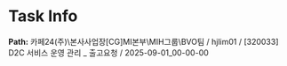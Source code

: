 # Task Info

**Path:** 카페24(주)\본사사업장\[CG]MI본부\MIH그룹\BVO팀 / hjlim01 / [320033] D2C 서비스 운영 관리 _ 출고요청 / 2025-09-01_00-00-00

